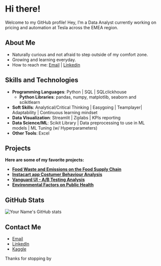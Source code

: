 # Hi there!

Welcome to my GitHub profile! 
Hey, I’m a Data Analyst currently working on pricing and automation at Tesla across the EMEA region.

## About Me

- Naturally curious and not afraid to step outside of my comfort zone.
- Growing and learning everyday.
- How to reach me: [Email](alexandre.ribros95@gmail.com) | [Linkedin](https://www.linkedin.com/in/alexandre-ribeiro-264445279/)

## Skills and Technologies

- **Programming Languages**: Python | SQL | SQLclickhouse
  - **Python Libraries**: pandas, numpy, matplotlib, seaborn and scikitlearn
- **Soft Skills**: Analytical/Critical Thinking | Easygoing | Teamplayer| Adaptability | Continuous learning mindset
- **Data Visualization**: Streamlit | Ziplabs | KPIs reporting 
- **Data Science/ML**: Scikit Library | Data preprocessing to use in ML models | ML Tuning (w/ Hyperparameters)
- **Other Tools**: Excel

## Projects

**Here are some of my favorite projects:**

- **[Food Waste and Emissions on the Food Supply Chain](https://github.com/h4Sh1G/data-wrangling-project)** 
- **[Instacart app Costumer Behaviour Analysis](https://github.com/h4Sh1G/Project_InstacartCostumerBehaviourvior)** 
- **[Vanguard UI - A/B Testing Analysis](https://github.com/h4Sh1G/Vanguard-EDA)** 
- **[Environmental Factors on Public Health](https://github.com/AlexRibeiro95/Environmental_factors_on_Public_health)** 

  
## GitHub Stats

![Your Name's GitHub stats](https://github-readme-stats.vercel.app/api?username=AlexRibeiro95&show_icons=true&theme=radical)

## Contact Me

- [Email](alexandre.ribros95@gmail.com)
- [LinkedIn](https://www.linkedin.com/in/alexandre-ribeiro-264445279/)
- [Kaggle](https://www.kaggle.com/alexrribeiro)

Thanks for stopping by
